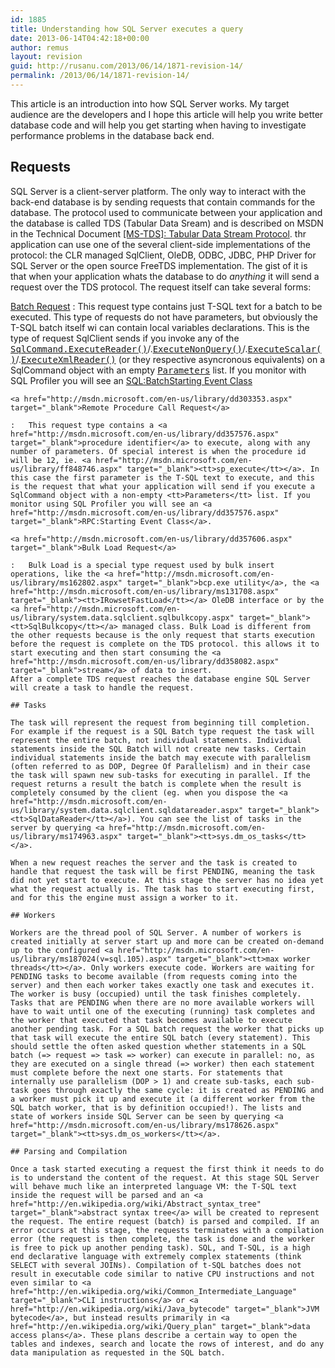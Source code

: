 ```yaml
---
id: 1885
title: Understanding how SQL Server executes a query
date: 2013-06-14T04:42:18+00:00
author: remus
layout: revision
guid: http://rusanu.com/2013/06/14/1871-revision-14/
permalink: /2013/06/14/1871-revision-14/
---
```

This article is an introduction into how SQL Server works. My target audience are the developers and I hope this article will help you write better database code and will help you get starting when having to investigate performance problems in the database back end.

## Requests

SQL Server is a client-server platform. The only way to interact with the back-end database is by sending requests that contain commands for the database. The protocol used to communicate between your application and the database is called TDS (Tabular Data Sream) and is described on MSDN in the Technical Document <a href="http://msdn.microsoft.com/en-us/library/dd304523.aspx" target="_blank">[MS-TDS]: Tabular Data Stream Protocol</a>. thr application can use one of the several client-side implementations of the protocol: the CLR managed SqlClient, OleDB, ODBC, JDBC, PHP Driver for SQL Server or the open source FreeTDS implementation. The gist of it is that when your application whats the database to do _anything_ it will send a request over the TDS protocol. The request itself can take several forms:

<!-- more -->

<a href="http://msdn.microsoft.com/en-us/library/dd357447.aspx" target="_blank">Batch Request</a> 
:   This request type contains just T-SQL text for a batch to be executed. This type of requests do not have parameters, but obviously the T-SQL batch itself wi can contain local variables declarations. This is the type of request SqlClient sends if you invoke any of the <a href="http://msdn.microsoft.com/en-us/library/hhxxcw8c.aspx" target="_blank"><tt>SqlCommand.ExecuteReader()</tt></a>/.<a href="http://msdn.microsoft.com/en-us/library/system.data.sqlclient.sqlcommand.executenonquery.aspx" target="_blank"><tt>ExecuteNonQuery()</tt></a>/.<a href="http://msdn.microsoft.com/en-us/library/system.data.sqlclient.sqlcommand.executescalar.aspx" target="_blank"><tt>ExecuteScalar()</tt></a>/.<a href="http://msdn.microsoft.com/en-us/library/system.data.sqlclient.sqlcommand.executexmlreader.aspx" target="_blank"><tt>ExecuteXmlReader()</tt></a> (or they respective asyncronous equivalents) on a SqlCommand object with an empty <a href="http://msdn.microsoft.com/en-us/library/system.data.sqlclient.sqlcommand.parameters.aspx" target="_blank"><tt>Parameters</tt></a> list. If you monitor with SQL Profiler you will see an <a href="http://msdn.microsoft.com/en-us/library/ms190441.aspx" target="_blank">SQL:BatchStarting Event Class</a></dt> 
    
    <a href="http://msdn.microsoft.com/en-us/library/dd303353.aspx" target="_blank">Remote Procedure Call Request</a> 
    
    :   This request type contains a <a href="http://msdn.microsoft.com/en-us/library/dd357576.aspx" target="_blank">procedure identifier</a> to execute, along with any number of parameters. Of special interest is when the procedure id will be 12, ie. <a href="http://msdn.microsoft.com/en-us/library/ff848746.aspx" target="_blank"><tt>sp_execute</tt></a>. In this case the first parameter is the T-SQL text to execute, and this is the request that what your application will send if you execute a SqlCommand object with a non-empty <tt>Parameters</tt> list. If you monitor using SQL Profiler you will see an <a href="http://msdn.microsoft.com/en-us/library/dd357576.aspx" target="_blank">RPC:Starting Event Class</a>.
    
    <a href="http://msdn.microsoft.com/en-us/library/dd357606.aspx" target="_blank">Bulk Load Request</a> 
    
    :   Bulk Load is a special type request used by bulk insert operations, like the <a href="http://msdn.microsoft.com/en-us/library/ms162802.aspx" target="_blank">bcp.exe utility</a>, the <a href="http://msdn.microsoft.com/en-us/library/ms131708.aspx" target="_blank"><tt>IRowsetFastLoad</tt></a> OleDB interface or by the <a href="http://msdn.microsoft.com/en-us/library/system.data.sqlclient.sqlbulkcopy.aspx" target="_blank"><tt>SqlBulkcopy</tt></a> managed class. Bulk Load is different from the other requests because is the only request that starts execution before the request is complete on the TDS protocol. this allows it to start executing and then start consuming the <a href="http://msdn.microsoft.com/en-us/library/dd358082.aspx" target="_blank">stream</a> of data to insert.
    After a complete TDS request reaches the database engine SQL Server will create a task to handle the request.
    
    ## Tasks
    
    The task will represent the request from beginning till completion. For example if the request is a SQL Batch type request the task will represent the entire batch, not individual statements. Individual statements inside the SQL Batch will not create new tasks. Certain individual statements inside the batch may execute with parallelism (often referred to as DOP, Degree Of Parallelism) and in their case the task will spawn new sub-tasks for executing in parallel. If the request returns a result the batch is complete when the result is completely consumed by the client (eg. when you dispose the <a href="http://msdn.microsoft.com/en-us/library/system.data.sqlclient.sqldatareader.aspx" target="_blank"><tt>SqlDataReader</tt></a>). You can see the list of tasks in the server by querying <a href="http://msdn.microsoft.com/en-us/library/ms174963.aspx" target="_blank"><tt>sys.dm_os_tasks</tt></a>.
    
    When a new request reaches the server and the task is created to handle that request the task will be first PENDING, meaning the task did not yet start to execute. At this stage the server has no idea yet what the request actually is. The task has to start executing first, and for this the engine must assign a worker to it.
    
    ## Workers
    
    Workers are the thread pool of SQL Server. A number of workers is created initially at server start up and more can be created on-demand up to the configured <a href="http://msdn.microsoft.com/en-us/library/ms187024(v=sql.105).aspx" target="_blank"><tt>max worker threads</tt></a>. Only workers execute code. Workers are waiting for PENDING tasks to become available (from requests coming into the server) and then each worker takes exactly one task and executes it. The worker is busy (occupied) until the task finishes completely. Tasks that are PENDING when there are no more available workers will have to wait until one of the executing (running) task completes and the worker that executed that task becomes available to execute another pending task. For a SQL batch request the worker that picks up that task will execute the entire SQL batch (every statement). This should settle the often asked question whether statements in a SQL batch (=> request => task => worker) can execute in parallel: no, as they are executed on a single thread (=> worker) then each statement must complete before the next one starts. For statements that internally use parallelism (DOP > 1) and create sub-tasks, each sub-task goes through exactly the same cycle: it is created as PENDING and a worker must pick it up and execute it (a different worker from the SQL batch worker, that is by definition occupied!). The lists and state of workers inside SQL Server can be seen by querying <a href="http://msdn.microsoft.com/en-us/library/ms178626.aspx" target="_blank"><tt>sys.dm_os_workers</tt></a>.
    
    ## Parsing and Compilation
    
    Once a task started executing a request the first think it needs to do is to understand the content of the request. At this stage SQL Server will behave much like an interpreted language VM: the T-SQL text inside the request will be parsed and an <a href="http://en.wikipedia.org/wiki/Abstract_syntax_tree" target="_blank">abstract syntax tree</a> will be created to represent the request. The entire request (batch) is parsed and compiled. If an error occurs at this stage, the requests terminates with a compilation error (the request is then complete, the task is done and the worker is free to pick up another pending task). SQL, and T-SQL, is a high end declarative language with extremely complex statements (think SELECT with several JOINs). Compilation of t-SQL batches does not result in executable code similar to native CPU instructions and not even similar to <a href="http://en.wikipedia.org/wiki/Common_Intermediate_Language" target="_blank">CLI instructions</a> or <a href="http://en.wikipedia.org/wiki/Java_bytecode" target="_blank">JVM bytecode</a>, but instead results primarily in <a href="http://en.wikipedia.org/wiki/Query_plan" target="_blank">data access plans</a>. These plans describe a certain way to open the tables and indexes, search and locate the rows of interest, and do any data manipulation as requested in the SQL batch.